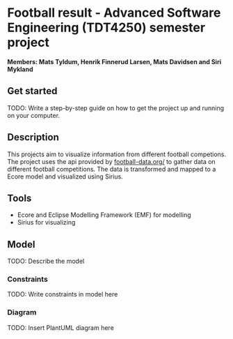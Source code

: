 # Football result - Advanced Software Engineering (TDT4250) semester project

**Members: Mats Tyldum, Henrik Finnerud Larsen, Mats Davidsen and Siri Mykland**

## Get started

TODO: Write a step-by-step guide on how to get the project up and running on your computer.

## Description

This projects aim to visualize information from different football competions. The project uses the api provided by [football-data.org/](https://www.football-data.org/) to gather data on different football competitions. The data is transformed and mapped to a Ecore model and 
visualized using Sirius.

## Tools

- Ecore and Eclipse Modelling Framework (EMF) for modelling
- Sirius for visualizing

## Model

TODO: Describe the model 

### Constraints

TODO: Write constraints in model here

### Diagram

TODO: Insert PlantUML diagram here

